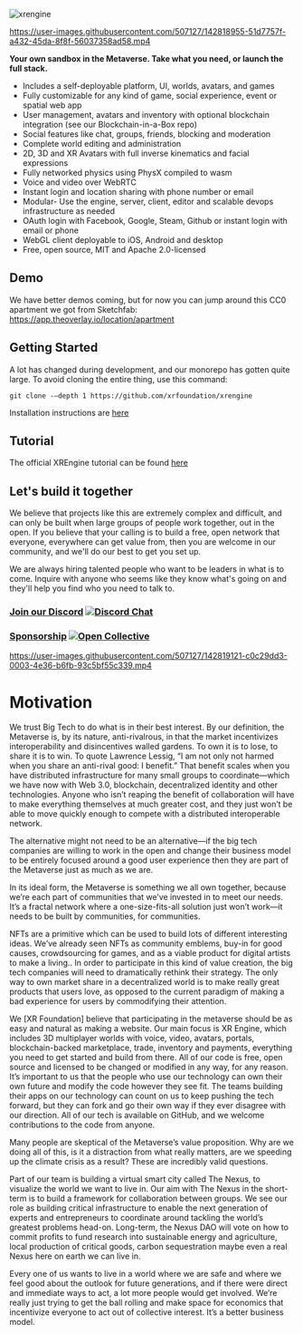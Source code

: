 
![xrengine](https://github.com/XRFoundation/XREngine/raw/dev/xrengine%20black.png)




https://user-images.githubusercontent.com/507127/142818955-51d7757f-a432-45da-8f8f-56037358ad58.mp4




**Your own sandbox in the Metaverse. Take what you need, or launch the full stack.**

- Includes a self-deployable platform, UI, worlds, avatars, and games
- Fully customizable for any kind of game, social experience, event or spatial web app
- User management, avatars and inventory with optional blockchain integration (see our Blockchain-in-a-Box repo)
- Social features like chat, groups, friends, blocking and moderation
- Complete world editing and administration
- 2D, 3D and XR Avatars with full inverse kinematics and facial expressions
- Fully networked physics using PhysX compiled to wasm
- Voice and video over WebRTC
- Instant login and location sharing with phone number or email
- Modular- Use the engine, server, client, editor and scalable devops infrastructure as needed
- OAuth login with Facebook, Google, Steam, Github or instant login with email or phone
- WebGL client deployable to iOS, Android and desktop
- Free, open source, MIT and Apache 2.0-licensed

## Demo
We have better demos coming, but for now you can jump around this CC0 apartment we got from Sketchfab:
https://app.theoverlay.io/location/apartment

## Getting Started
A lot has changed during development, and our monorepo has gotten quite large. To avoid cloning the entire thing, use this command:
```
git clone -–depth 1 https://github.com/xrfoundation/xrengine
```

Installation instructions are [here](/tutorial/01-installation.md)

## Tutorial

The official XREngine tutorial can be found [here](/tutorial/00-start-here.md)

## Let's build it together
We believe that projects like this are extremely complex and difficult, and can only be built when large groups of people work together, out in the open. If you believe that your calling is to build a free, open network that everyone, everywhere can get value from, then you are welcome in our community, and we'll do our best to get you set up.

We are always hiring talented people who want to be leaders in what is to come. Inquire with anyone who seems like they know what's going on and they'll help you find who you need to talk to.

### [Join our Discord](https://discord.gg/Tb4MT4TTjH)  [![Discord Chat](https://img.shields.io/discord/692672143053422678.svg)](https://discord.gg/Tb4MT4TTjH)

### [Sponsorship](https://opencollective.com/xrfoundation) [![Open Collective](https://opencollective.com/xrfoundation/tiers/badge.svg)](https://opencollective.com/xrfoundation)


https://user-images.githubusercontent.com/507127/142819121-c0c29dd3-0003-4e36-b6fb-93c5bf55c339.mp4


# Motivation

We trust Big Tech to do what is in their best interest. By our definition, the Metaverse is, by its nature, anti-rivalrous, in that the market incentivizes interoperability and disincentives walled gardens. To own it is to lose, to share it is to win. To quote Lawrence Lessig, “I am not only not harmed when you share an anti-rival good: I benefit.” That benefit scales when you have distributed infrastructure for many small groups to coordinate—which we have now with Web 3.0, blockchain, decentralized identity and other technologies. Anyone who isn’t reaping the benefit of collaboration will have to make everything themselves at much greater cost, and they just won’t be able to move quickly enough to compete with a distributed interoperable network.

The alternative might not need to be an alternative—if the big tech companies are willing to work in the open and change their business model to be entirely focused around a good user experience then they are part of the Metaverse just as much as we are. 

In its ideal form, the Metaverse is something we all own together, because we’re each part of communities that we’ve invested in to meet our needs. It’s a fractal network where a one-size-fits-all solution just won’t work—it needs to be built by communities, for communities.

NFTs are a primitive which can be used to build lots of different interesting ideas. We’ve already seen NFTs as community emblems, buy-in for good causes, crowdsourcing for games, and as a viable product for digital artists to make a living.. In order to participate in this kind of value creation, the big tech companies will need to dramatically rethink their strategy. The only way to own market share in a decentralized world is to make really great products that users love, as opposed to the current paradigm of making a bad experience for users by commodifying their attention.

We [XR Foundation] believe that participating in the metaverse should be as easy and natural as making a website. Our main focus is XR Engine, which includes 3D multiplayer worlds with voice, video, avatars, portals, blockchain-backed marketplace, trade, inventory and payments, everything you need to get started and build from there. All of our code is free, open source and licensed to be changed or modified in any way, for any reason. It’s important to us that the people who use our technology can own their own future and modify the code however they see fit. The teams building their apps on our technology can count on us to keep pushing the tech forward, but they can fork and go their own way if they ever disagree with our direction. All of our tech is available on GitHub, and we welcome contributions to the code from anyone.

Many people are skeptical of the Metaverse’s value proposition. Why are we doing all of this, is it a distraction from what really matters, are we speeding up the climate crisis as a result? These are incredibly valid questions.

Part of our team is building a virtual smart city called The Nexus, to visualize the world we want to live in. Our aim with The Nexus in the short-term is to build a framework for collaboration between groups. We see our role as building critical infrastructure to enable the next generation of experts and entrepreneurs to coordinate around tackling the world’s greatest problems head-on. Long-term, the Nexus DAO will vote on how to commit profits to fund research into sustainable energy and agriculture, local production of critical goods, carbon sequestration maybe even a real Nexus here on earth we can live in. 

Every one of us wants to live in a world where we are safe and where we feel good about the outlook for future generations, and if there were direct and immediate ways to act, a lot more people would get involved. We’re really just trying to get the ball rolling and make space for economics that incentivize everyone to act out of collective interest. It’s a better business model.
